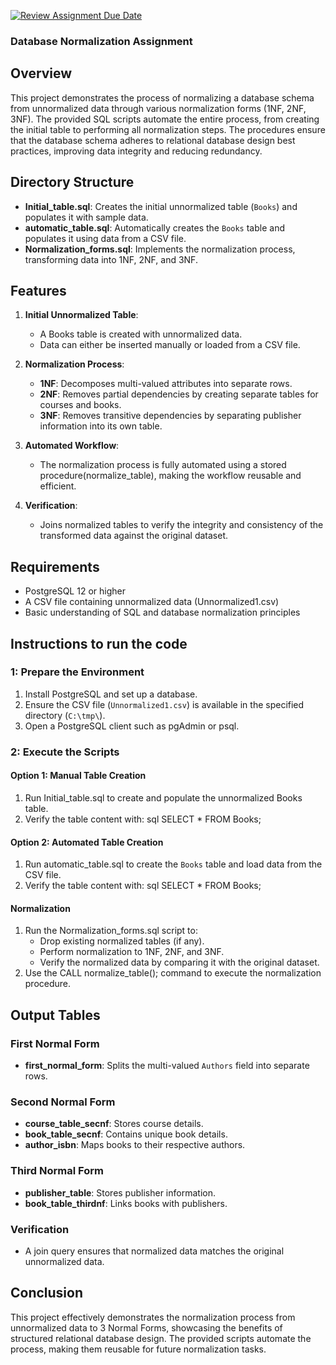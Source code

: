 [![Review Assignment Due Date](https://classroom.github.com/assets/deadline-readme-button-22041afd0340ce965d47ae6ef1cefeee28c7c493a6346c4f15d667ab976d596c.svg)](https://classroom.github.com/a/w1BdldVH)

### Database Normalization Assignment

## Overview
This project demonstrates the process of normalizing a database schema from unnormalized data through various normalization forms (1NF, 2NF, 3NF). The provided SQL scripts automate the entire process, from creating the initial table to performing all normalization steps. The procedures ensure that the database schema adheres to relational database design best practices, improving data integrity and reducing redundancy.

## Directory Structure
- **Initial_table.sql**: Creates the initial unnormalized table (`Books`) and populates it with sample data.
- **automatic_table.sql**: Automatically creates the `Books` table and populates it using data from a CSV file.
- **Normalization_forms.sql**: Implements the normalization process, transforming data into 1NF, 2NF, and 3NF.

## Features
1. **Initial Unnormalized Table**: 
   - A Books table is created with unnormalized data.
   - Data can either be inserted manually or loaded from a CSV file.

2. **Normalization Process**:
   - **1NF**: Decomposes multi-valued attributes into separate rows.
   - **2NF**: Removes partial dependencies by creating separate tables for courses and books.
   - **3NF**: Removes transitive dependencies by separating publisher information into its own table.

3. **Automated Workflow**:
   - The normalization process is fully automated using a stored procedure(normalize_table), making the workflow reusable and efficient.

4. **Verification**:
   - Joins normalized tables to verify the integrity and consistency of the transformed data against the original dataset.

## Requirements
- PostgreSQL 12 or higher
- A CSV file containing unnormalized data (Unnormalized1.csv)
- Basic understanding of SQL and database normalization principles

## Instructions to run the code
### 1: Prepare the Environment
1. Install PostgreSQL and set up a database.
2. Ensure the CSV file (`Unnormalized1.csv`) is available in the specified directory (`C:\tmp\`).
3. Open a PostgreSQL client such as pgAdmin or psql.

### 2: Execute the Scripts
#### Option 1: Manual Table Creation
1. Run Initial_table.sql to create and populate the unnormalized Books table.
2. Verify the table content with:
   sql
   SELECT * FROM Books;
#### Option 2: Automated Table Creation
1. Run automatic_table.sql to create the `Books` table and load data from the CSV file.
2. Verify the table content with:
   sql
   SELECT * FROM Books;

#### Normalization
1. Run the Normalization_forms.sql script to:
   - Drop existing normalized tables (if any).
   - Perform normalization to 1NF, 2NF, and 3NF.
   - Verify the normalized data by comparing it with the original dataset.
2. Use the CALL normalize_table(); command to execute the normalization procedure.

## Output Tables
### First Normal Form
- **first_normal_form**: Splits the multi-valued `Authors` field into separate rows.

### Second Normal Form
- **course_table_secnf**: Stores course details.
- **book_table_secnf**: Contains unique book details.
- **author_isbn**: Maps books to their respective authors.

### Third Normal Form
- **publisher_table**: Stores publisher information.
- **book_table_thirdnf**: Links books with publishers.

### Verification
- A join query ensures that normalized data matches the original unnormalized data.

## Conclusion
This project effectively demonstrates the normalization process from unnormalized data to 3 Normal Forms, showcasing the benefits of structured relational database design. The provided scripts automate the process, making them reusable for future normalization tasks.

